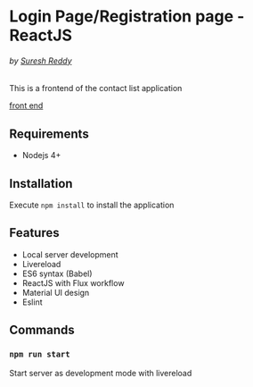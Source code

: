 # Login Page/Registration page - ReactJS

###### by [Suresh Reddy]()

This is a frontend of the contact list application

[front end](https://lucandrade.github.io/contact-list-reactjs/)

## Requirements

* Nodejs 4+

## Installation

Execute `npm install` to install the application

## Features

* Local server development
* Livereload
* ES6 syntax (Babel)
* ReactJS with Flux workflow
* Material UI design
* Eslint

## Commands

### `npm run start`

Start server as development mode with livereload

